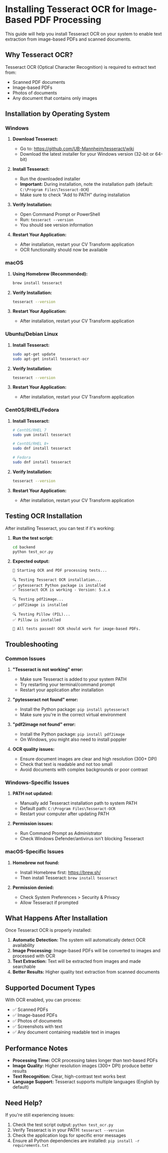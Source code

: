 # Installing Tesseract OCR for Image-Based PDF Processing

This guide will help you install Tesseract OCR on your system to enable text extraction from image-based PDFs and scanned documents.

## Why Tesseract OCR?

Tesseract OCR (Optical Character Recognition) is required to extract text from:
- Scanned PDF documents
- Image-based PDFs
- Photos of documents
- Any document that contains only images

## Installation by Operating System

### Windows

1. **Download Tesseract:**
   - Go to: https://github.com/UB-Mannheim/tesseract/wiki
   - Download the latest installer for your Windows version (32-bit or 64-bit)

2. **Install Tesseract:**
   - Run the downloaded installer
   - **Important:** During installation, note the installation path (default: `C:\Program Files\Tesseract-OCR`)
   - Make sure to check "Add to PATH" during installation

3. **Verify Installation:**
   - Open Command Prompt or PowerShell
   - Run: `tesseract --version`
   - You should see version information

4. **Restart Your Application:**
   - After installation, restart your CV Transform application
   - OCR functionality should now be available

### macOS

1. **Using Homebrew (Recommended):**
   ```bash
   brew install tesseract
   ```

2. **Verify Installation:**
   ```bash
   tesseract --version
   ```

3. **Restart Your Application:**
   - After installation, restart your CV Transform application

### Ubuntu/Debian Linux

1. **Install Tesseract:**
   ```bash
   sudo apt-get update
   sudo apt-get install tesseract-ocr
   ```

2. **Verify Installation:**
   ```bash
   tesseract --version
   ```

3. **Restart Your Application:**
   - After installation, restart your CV Transform application

### CentOS/RHEL/Fedora

1. **Install Tesseract:**
   ```bash
   # CentOS/RHEL 7
   sudo yum install tesseract
   
   # CentOS/RHEL 8+
   sudo dnf install tesseract
   
   # Fedora
   sudo dnf install tesseract
   ```

2. **Verify Installation:**
   ```bash
   tesseract --version
   ```

3. **Restart Your Application:**
   - After installation, restart your CV Transform application

## Testing OCR Installation

After installing Tesseract, you can test if it's working:

1. **Run the test script:**
   ```bash
   cd backend
   python test_ocr.py
   ```

2. **Expected output:**
   ```
   🚀 Starting OCR and PDF processing tests...
   
   🔍 Testing Tesseract OCR installation...
   ✅ pytesseract Python package is installed
   ✅ Tesseract OCR is working - Version: 5.x.x
   
   🔍 Testing pdf2image...
   ✅ pdf2image is installed
   
   🔍 Testing Pillow (PIL)...
   ✅ Pillow is installed
   
   🎉 All tests passed! OCR should work for image-based PDFs.
   ```

## Troubleshooting

### Common Issues

1. **"Tesseract is not working" error:**
   - Make sure Tesseract is added to your system PATH
   - Try restarting your terminal/command prompt
   - Restart your application after installation

2. **"pytesseract not found" error:**
   - Install the Python package: `pip install pytesseract`
   - Make sure you're in the correct virtual environment

3. **"pdf2image not found" error:**
   - Install the Python package: `pip install pdf2image`
   - On Windows, you might also need to install poppler

4. **OCR quality issues:**
   - Ensure document images are clear and high resolution (300+ DPI)
   - Check that text is readable and not too small
   - Avoid documents with complex backgrounds or poor contrast

### Windows-Specific Issues

1. **PATH not updated:**
   - Manually add Tesseract installation path to system PATH
   - Default path: `C:\Program Files\Tesseract-OCR`
   - Restart your computer after updating PATH

2. **Permission issues:**
   - Run Command Prompt as Administrator
   - Check Windows Defender/antivirus isn't blocking Tesseract

### macOS-Specific Issues

1. **Homebrew not found:**
   - Install Homebrew first: https://brew.sh/
   - Then install Tesseract: `brew install tesseract`

2. **Permission denied:**
   - Check System Preferences > Security & Privacy
   - Allow Tesseract if prompted

## What Happens After Installation

Once Tesseract OCR is properly installed:

1. **Automatic Detection:** The system will automatically detect OCR availability
2. **Image Processing:** Image-based PDFs will be converted to images and processed with OCR
3. **Text Extraction:** Text will be extracted from images and made searchable
4. **Better Results:** Higher quality text extraction from scanned documents

## Supported Document Types

With OCR enabled, you can process:
- ✅ Scanned PDFs
- ✅ Image-based PDFs
- ✅ Photos of documents
- ✅ Screenshots with text
- ✅ Any document containing readable text in images

## Performance Notes

- **Processing Time:** OCR processing takes longer than text-based PDFs
- **Image Quality:** Higher resolution images (300+ DPI) produce better results
- **Text Recognition:** Clear, high-contrast text works best
- **Language Support:** Tesseract supports multiple languages (English by default)

## Need Help?

If you're still experiencing issues:

1. Check the test script output: `python test_ocr.py`
2. Verify Tesseract is in your PATH: `tesseract --version`
3. Check the application logs for specific error messages
4. Ensure all Python dependencies are installed: `pip install -r requirements.txt`
